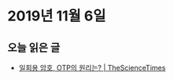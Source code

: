 # 2019년 11월 6일

## 오늘 읽은 글

* [일회용 암호, OTP의 원리는? | TheScienceTimes](https://www.sciencetimes.co.kr/?news=%EC%9D%BC%ED%9A%8C%EC%9A%A9-%EC%95%94%ED%98%B8-otp%EC%9D%98-%EC%9B%90%EB%A6%AC%EB%8A%94)
